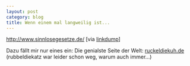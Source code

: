 ```yaml
---
layout: post
category: blog
title: Wenn einem mal langweilig ist...
---
```


http://www.sinnlosegesetze.de/ [via [linkdump](http://linkdump.kwaadbloed.be/index.php)]

Dazu fällt mir nur eines ein: Die genialste Seite der Welt: [ruckeldiekuh.de](http://www.ruckeldiekuh.de/) (rubbeldiekatz war leider schon weg, warum auch immer...)
